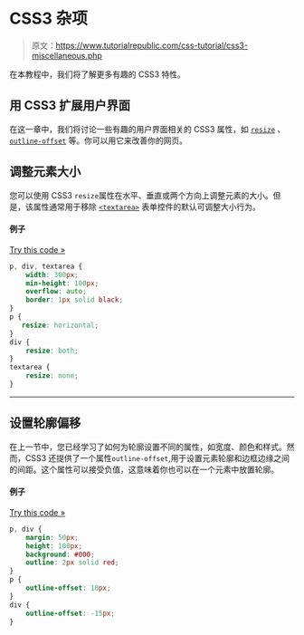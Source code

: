 # CSS3 杂项

> 原文：<https://www.tutorialrepublic.com/css-tutorial/css3-miscellaneous.php>

在本教程中，我们将了解更多有趣的 CSS3 特性。

## 用 CSS3 扩展用户界面

在这一章中，我们将讨论一些有趣的用户界面相关的 CSS3 属性，如 [`resize`](../css-reference/css3-resize-property.php) 、 [`outline-offset`](../css-reference/css3-outline-offset-property.php) 等。你可以用它来改善你的网页。

## 调整元素大小

您可以使用 CSS3 `resize`属性在水平、垂直或两个方向上调整元素的大小。但是，该属性通常用于移除 [`<textarea>`](../html-reference/html-textarea-tag.php) 表单控件的默认可调整大小行为。

#### 例子

[Try this code »](../codelab.php?topic=css3&file=resize-width-and-height-of-an-element "Try this code using online Editor")

```css
p, div, textarea {
    width: 300px;
    min-height: 100px;
    overflow: auto;
    border: 1px solid black;
}
p {
   resize: horizontal; 
}
div {
    resize: both;
}
textarea {
    resize: none;
}
```

* * *

## 设置轮廓偏移

在上一节中，您已经学习了如何为轮廓设置不同的属性，如宽度、颜色和样式。然而，CSS3 还提供了一个属性`outline-offset`,用于设置元素轮廓和边框边缘之间的间距。这个属性可以接受负值，这意味着你也可以在一个元素中放置轮廓。

#### 例子

[Try this code »](../codelab.php?topic=css3&file=move-outline-outside-and-inside-of-an-element "Try this code using online Editor")

```css
p, div {
    margin: 50px;
    height: 100px;
    background: #000;
    outline: 2px solid red;
}
p {
    outline-offset: 10px;
}
div {
    outline-offset: -15px;
}
```